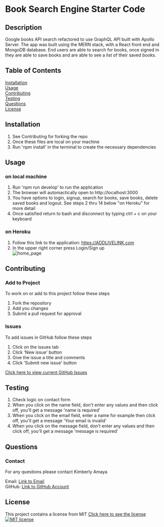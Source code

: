 # Book Search Engine Starter Code

## Description
  Google books API search refactored to use GraphQL API built with Apollo Server. The app was built using the MERN stack, with a React front end and MongoDB database. End users are able to search for books, once signed in they are able to save books and are able to see a list of their saved books. 

  ## Table of Contents
  [Installation](#Installation)  
  [Usage](#Usage)  
  [Contributing](#Contributing)   
  [Testing](#Testing)  
  [Questions](#Questions)  
  [License](#License) 
  
  ## Installation
  1. See Contributing for forking the repo
  2. Once these files are local on your machine
  3. Run 'npm install' in the terminal to create the necessary dependencies
  
  ## Usage
  ### on local machine
  1. Run 'npm run develop' to run the application
  2. The browser will automactically open to http://localhost:3000
  3. You have options to login, signup, search for books, save books, delete saved books and logout. See steps 2 thru 14 below "on Heroku" for more detail
  4. Once satisfied return to bash and disconnect by typing ctrl + c on your keyboard

  ### on Heroku
  1. Follow this link to the application: https://ADDLIVELINK.com
  2. In the upper right corner press Login/Sign up  
  ![home_page](./public/assets/readme/home_page.JPG)  

  ## Contributing  
  
  ### Add to Project  
  To work on or add to this project follow these steps  
  1. Fork the repository  
  2. Add you changes  
  3. Submit a pull request for approval  
  
  ### Issues
  To add issues in GitHub follow these steps
  1. Click on the issues tab
  2. Click 'New issue' button
  3. Give the issue a title and comments
  4. Click 'Submit new issue' button

  [Click here to view current GitHub Issues](https://github.com/kimberlyamaya/krafty-kimberly/issues)   

  ## Testing

  1. Check logic on contact form
  2. When you click on the name field, don't enter any values and then click off, you'll get a message 'name is required'
  3. When you click on the email field, enter a name for example then click off, you'll get a message 'Your email is invalid'
  4. When you click on the message field, don't enter any values and then click off, you'll get a message 'message is required'

  ## Questions

  ### Contact
  For any questions please contact Kimberly Amaya 
  
  Email: [Link to Email](mailto:kimberly_kimbell@yahoo.com)  
  GitHub: [Link to GitHub Account](https://github.com/kimberlyamaya)  
  
  ## License
  This project contains a license from MIT 
  [Click here to see the license](license.md)
  [![MIT license](https://img.shields.io/badge/License-MIT-blue.svg)](https://mit-license.org/) 